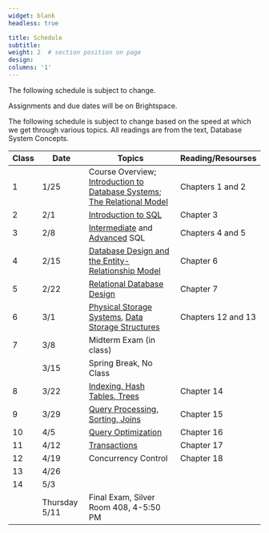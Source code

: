 ```yaml
---
widget: blank
headless: true

title: Schedule
subtitle:
weight: 2  # section position on page
design:
columns: '1'
---
```

The following schedule is subject to change.

Assignments and due dates will be on Brightspace.

The following schedule is subject to change based on the speed at which we get through various topics. All readings are from the text, Database System Concepts.

|Class |Date  |Topics                                               |Reading/Resourses|
|------|------|-----------------------------------------------------|-----------------|
|1 | 1/25|Course Overview; [Introduction to Database Systems](https://docs.google.com/presentation/d/1-klTyQjwsxmRNh5FXPzT4sXIWyj6DwNDSIeERSltTh4/edit?usp=sharing); [The Relational Model](https://docs.google.com/presentation/d/1o5fUdeF6j7MmB1NqtayWNYmRmOOUOomJaLf7kVXg9pM/edit?usp=sharing) |Chapters 1 and 2|
|2 | 2/1|[Introduction to SQL](https://docs.google.com/presentation/d/1n8ARbdEvzMNKokpjiXuHVK1lexMnuU7XBCF3TF7W-ko/edit?usp=sharing)|Chapter 3|
|3 | 2/8|[Intermediate](https://docs.google.com/presentation/d/1dZD6Y--aoAfq3kNVvIWYf94FEjfkU7lw76Fbkt6km_s/edit?usp=sharing) and [Advanced](https://docs.google.com/presentation/d/1AHtyW_2f7n7UMCzUahMUV1bRsNer7IEh3-aH7lbQsT8/edit?usp=sharing) SQL|Chapters 4 and 5|
|4 | 2/15|[Database Design and the Entity-Relationship Model](https://docs.google.com/presentation/d/1G5OdlpOvLrI83UTnU5r8PakKzqaUHHsIg7s7EsrWUuo/edit?usp=sharing)|Chapter 6|
|5 | 2/22|[Relational Database Design](https://docs.google.com/presentation/d/1Vml_B3ZcwkIaFI5G58lM_gioeG1smfAjtKAbztF_ecE/edit?usp=sharing)| Chapter 7|
|6 | 3/1|[Physical Storage Systems](https://docs.google.com/presentation/d/1AXRZ6_kHm6WCn9U80uUW1gwPE82JbmgXSRajcSjmCx0/edit?usp=sharing), [Data Storage Structures](https://docs.google.com/presentation/d/1SHEMFaqW2IfyUJHqxmWKBG8JKkP5-WpqsTZPDCsKzH8/edit?usp=sharing)| Chapters 12 and 13|
|7 | 3/8|Midterm Exam (in class)||
| | 3/15|Spring Break, No Class||
|8 | 3/22|[Indexing, Hash Tables, Trees](https://docs.google.com/presentation/d/1hDo7nqzQ7mOsX4SIlleyYh4jfr4OmKR2PlCvcUMtcag/edit?usp=sharing)| Chapter 14|
|9 | 3/29|[Query Processing, Sorting, Joins](https://docs.google.com/presentation/d/1kMAtYFtpMnS08xZFe4dqnxBg8A0Nje3u3tc8bZry3xk/edit?usp=sharing)| Chapter 15|
|10 | 4/5|[Query Optimization](https://docs.google.com/presentation/d/1sAJ7co1SxujddyQsO_WMZbwFkSLvpeJYlhezVyVr5SM/edit?usp=sharing)| Chapter 16|
|11 | 4/12|[Transactions](https://docs.google.com/presentation/d/1Ei75XYGnoGpS1RR-95XOHtSu7Sgn1MxDBDc6l5BYYHU/edit?usp=sharing)| Chapter 17|
|12 | 4/19|Concurrency Control| Chapter 18|
|13 | 4/26|||
|14 | 5/3||||
||Thursday 5/11|Final Exam, Silver Room 408, 4-5:50 PM|||